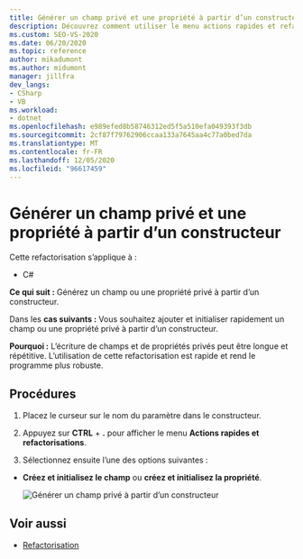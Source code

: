 ```yaml
---
title: Générer un champ privé et une propriété à partir d’un constructeur
description: Découvrez comment utiliser le menu actions rapides et refactorisations pour générer un champ privé ou une propriété à partir d’un constructeur.
ms.custom: SEO-VS-2020
ms.date: 06/20/2020
ms.topic: reference
author: mikadumont
ms.author: midumont
manager: jillfra
dev_langs:
- CSharp
- VB
ms.workload:
- dotnet
ms.openlocfilehash: e989efed8b58746312ed5f5a510efa049393f3db
ms.sourcegitcommit: 2cf87f79762906ccaa133a7645aa4c77a0bed7da
ms.translationtype: MT
ms.contentlocale: fr-FR
ms.lasthandoff: 12/05/2020
ms.locfileid: "96617459"
---
```

# <a name="generate-private-field-and-property-from-constructor"></a>Générer un champ privé et une propriété à partir d’un constructeur

Cette refactorisation s’applique à : 

- C# 

**Ce qui suit :** Générez un champ ou une propriété privé à partir d’un constructeur. 

Dans les **cas suivants :** Vous souhaitez ajouter et initialiser rapidement un champ ou une propriété privé à partir d’un constructeur.

**Pourquoi :** L’écriture de champs et de propriétés privés peut être longue et répétitive. L’utilisation de cette refactorisation est rapide et rend le programme plus robuste.

## <a name="how-to"></a>Procédures 

1. Placez le curseur sur le nom du paramètre dans le constructeur.

2. Appuyez sur **CTRL** + **.** pour afficher le menu **Actions rapides et refactorisations**.
   
3. Sélectionnez ensuite l’une des options suivantes :

- **Créez et initialisez le champ** ou **créez et initialisez la propriété**.

   ![Générer un champ privé à partir d’un constructeur](media/generate-private-field-from-constructor.png)

## <a name="see-also"></a>Voir aussi 

- [Refactorisation](../refactoring-in-visual-studio.md)
